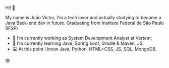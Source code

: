 Hi! 👋

My name is João Victor, I'm a tech lover and actually studying to became a Java Back-end dev in future. Graduating from Instituto Federal de São Paulo (IFSP)

- 🔭 I’m currently working as System Development Analyst at Vertem;
- 🌱 I’m currently learning Java, Spring boot, Gradle & Maven, JS.
- :computer: At this point I know Java, Python, HTML+CSS, JS, SQL, MongoDB.

:sunglasses:

